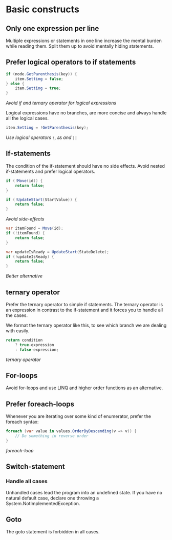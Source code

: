 # Basic constructs

## Only one expression per line

Multiple expressions or statements in one line increase the mental burden while reading them. Split them up to avoid mentally hiding statements.

## Prefer logical operators to if statements

```csharp
if (node.GetParenthesis(key)) {
    item.Setting = false;
} else {
    item.Setting = true;
}
```
*Avoid if and ternary operator for logical expressions*

Logical expressions have no branches, are more concise and always handle all the logical cases.

```csharp
item.Setting = !GetParenthesis(key);
```
*Use logical operators `!`, `&&` and `||`*


## If-statements

The condition of the if-statement should have no side effects.
Avoid nested if-statements and prefer logical operators.

```csharp
if (!Move(id)) {
    return false;
}

if (!UpdateStart(StartValue)) {
    return false;
}
```
*Avoid side-effects*

```csharp
var itemFound = Move(id);
if (!itemFound) {
    return false;
}

var updateIsReady = UpdateStart(StateDelete);
if (!updateIsReady) {
    return false;
}
```
*Better alternative*

## ternary operator

Prefer the ternary operator to simple if statements. The ternary operator is an expression in contrast to the if-statement and it forces you to handle all the cases.

We format the ternary operator like this, to see which branch we are dealing with easily.

```csharp
return condition
    ? true-expression
    : false-expression;
```
*ternary operator*

## For-loops

Avoid for-loops and use LINQ and higher order functions as an alternative.

## Prefer foreach-loops

Whenever you are iterating over some kind of enumerator, prefer the foreach syntax:

```csharp
foreach (var value in values.OrderByDescending(v => v)) {
    // Do something in reverse order
}
```
*foreach-loop*

## Switch-statement

### Handle all cases

Unhandled cases lead the program into an undefined state. If you have no natural default case, declare one throwing a System.NotImplementedException.

## Goto

The goto statement is forbidden in all cases.